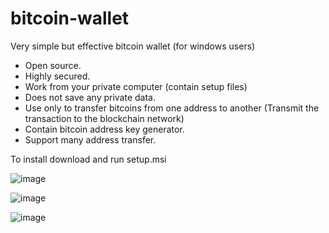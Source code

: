 # bitcoin-wallet
Very simple but effective bitcoin wallet (for windows users)
* Open source. 
* Highly secured. 
* Work from your private computer (contain setup files)
* Does not save any private data.
* Use only to transfer bitcoins from one address to another (Transmit the transaction to the blockchain network)
* Contain bitcoin address key generator.
* Support many address transfer. 

To install download and run setup.msi


![image](https://user-images.githubusercontent.com/49519444/55963906-4da6fc00-5c7c-11e9-9e88-b53cda8e19c9.png)

![image](https://user-images.githubusercontent.com/49519444/55963963-6e6f5180-5c7c-11e9-8dfa-a312e440e5fa.png)

![image](https://user-images.githubusercontent.com/49519444/55964019-952d8800-5c7c-11e9-9098-ed390ef4030d.png)
